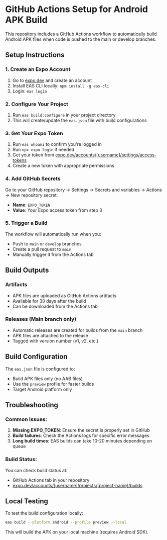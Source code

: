 # GitHub Actions Setup for Android APK Build

This repository includes a GitHub Actions workflow to automatically build Android APK files when code is pushed to the main or develop branches.

## Setup Instructions

### 1. Create an Expo Account
1. Go to [expo.dev](https://expo.dev) and create an account
2. Install EAS CLI locally: `npm install -g eas-cli`
3. Login: `eas login`

### 2. Configure Your Project
1. Run `eas build:configure` in your project directory
2. This will create/update the `eas.json` file with build configurations

### 3. Get Your Expo Token
1. Run `eas whoami` to confirm you're logged in
2. Run `npx expo login` if needed
3. Get your token from [expo.dev/accounts/[username]/settings/access-tokens](https://expo.dev/accounts/[username]/settings/access-tokens)
4. Create a new token with appropriate permissions

### 4. Add GitHub Secrets
Go to your GitHub repository → Settings → Secrets and variables → Actions → New repository secret:

- **Name**: `EXPO_TOKEN`
- **Value**: Your Expo access token from step 3

### 5. Trigger a Build
The workflow will automatically run when you:
- Push to `main` or `develop` branches
- Create a pull request to `main`
- Manually trigger it from the Actions tab

## Build Outputs

### Artifacts
- APK files are uploaded as GitHub Actions artifacts
- Available for 30 days after the build
- Can be downloaded from the Actions tab

### Releases (Main branch only)
- Automatic releases are created for builds from the `main` branch
- APK files are attached to the release
- Tagged with version number (v1, v2, etc.)

## Build Configuration

The `eas.json` file is configured to:
- Build APK files only (no AAB files)
- Use the `preview` profile for faster builds
- Target Android platform only

## Troubleshooting

### Common Issues:
1. **Missing EXPO_TOKEN**: Ensure the secret is properly set in GitHub
2. **Build failures**: Check the Actions logs for specific error messages
3. **Long build times**: EAS builds can take 10-20 minutes depending on queue

### Build Status:
You can check build status at:
- GitHub Actions tab in your repository
- [expo.dev/accounts/[username]/projects/[project-name]/builds](https://expo.dev)

## Local Testing
To test the build configuration locally:
```bash
eas build --platform android --profile preview --local
```

This will build the APK on your local machine (requires Android SDK).
